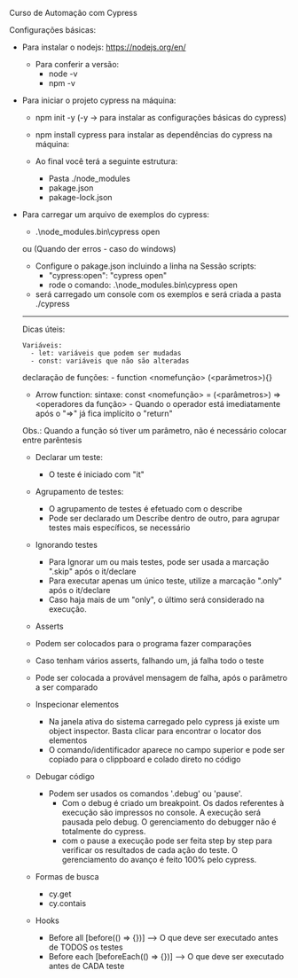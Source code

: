 Curso de Automação com Cypress

Configurações básicas:
- Para instalar o nodejs: https://nodejs.org/en/
    - Para conferir a versão:
        - node -v
        - npm -v

- Para iniciar o projeto cypress na máquina:
    - npm init -y (-y -> para instalar as configurações básicas do cypress)
    - npm install cypress para instalar as dependências do cypress na máquina:

    - Ao final você terá a seguinte estrutura:
        - Pasta ./node_modules
        - pakage.json
        - pakage-lock.json
        
- Para carregar um arquivo de exemplos do cypress:
    -  .\node_modules\.bin\cypress open
   
   ou (Quando der erros - caso do windows)
    - Configure o pakage.json incluindo a linha na Sessão scripts: 
       - "cypress:open": "cypress open"
       - rode o comando: .\node_modules\.bin\cypress open
    - será carregado um console com os exemplos e será criada a pasta ./cypress

    ************************************************

    Dicas úteis:

      Variáveis:
        - let: variáveis que podem ser mudadas
        - const: variáveis que não são alteradas

    declaração de funções:
        - function <nomefunção> (<parâmetros>){}

    - Arrow function:
            sintaxe: const <nomefunção> = (<parâmetros>) => <operadores da função>
            - Quando o operador está imediatamente após o "=>" já fica implícito o "return"
    
    Obs.: Quando a função só tiver um parâmetro, não é necessário colocar entre parêntesis

    - Declarar um teste:
        - O teste é iniciado com "it"
    
    - Agrupamento de testes:
        - O agrupamento de testes é efetuado com o describe
        - Pode ser declarado um Describe dentro de outro, para agrupar testes mais específicos, se necessário
    
    - Ignorando testes 
        - Para Ignorar um ou mais testes, pode ser usada a marcação ".skip" após o it/declare
        - Para executar apenas um único teste, utilize a marcação ".only" após o it/declare
        - Caso haja mais de um "only", o último será considerado na execução.
    
   - Asserts
    - Podem ser colocados para o programa fazer comparações
    - Caso tenham vários asserts, falhando um, já falha todo o teste
    - Pode ser colocada a provável mensagem de falha, após o parâmetro a ser comparado

    - Inspecionar elementos
        - Na janela ativa do sistema carregado pelo cypress já existe um object inspector. Basta clicar para encontrar o locator dos elementos
        - O comando/identificador aparece no campo superior e pode ser copiado para o clippboard e colado direto no código

    - Debugar código
        - Podem ser usados os comandos '.debug' ou 'pause'.
            - Com o debug é criado um breakpoint. Os dados referentes à execução são impressos no console. A execução será pausada pelo debug. O gerenciamento do debugger não é totalmente do cypress.
            - com o pause a execução pode ser feita step by step para verificar os resultados de cada ação do teste. O gerenciamento do avanço é feito 100% pelo cypress.

    - Formas de busca
        - cy.get
        - cy.contais

    - Hooks
        - Before all [before(() => {})]  --> O que deve ser executado antes de TODOS os testes
        - Before each [beforeEach(() => {})]  --> O que deve ser executado antes de CADA teste